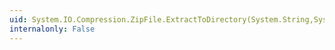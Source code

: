 ```yaml
---
uid: System.IO.Compression.ZipFile.ExtractToDirectory(System.String,System.String,System.Text.Encoding)
internalonly: False
---
```

